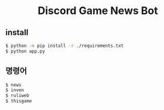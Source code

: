 # <center>Discord Game News Bot</center>

## install

``` sh
$ python -m pip install -r ./requirements.txt
$ python app.py
```

## 명령어 
``` sh
$ news
$ inven
$ ruliweb
$ thisgame
```